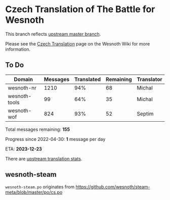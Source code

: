 # Czech Translation of The Battle for Wesnoth

This branch reflects [upstream master branch](https://github.com/wesnoth/wesnoth/tree/master).

Please see the [Czech Translation](https://wiki.wesnoth.org/CzechTranslation) page on the Wesnoth Wiki for more information.

## To Do

Domain | Messages | Translated | Remaining | Translator
------ | -------- | ---------- | --------- | ----------
wesnoth-nr | 1210 | 94% | 68 | Michal
wesnoth-tools | 99 | 64% | 35 | Michal
wesnoth-wof | 824 | 93% | 52 | Septim

Total messages remaining: **155**

Progress since 2022-04-30: **1** message per day

ETA: **2023-12-23**

There are [upstream translation stats](https://www.wesnoth.org/gettext/?view=langs&version=master&lang=cs).

## wesnoth-steam
`wesnoth-steam.po` originates from https://github.com/wesnoth/steam-meta/blob/master/po/cs.po

